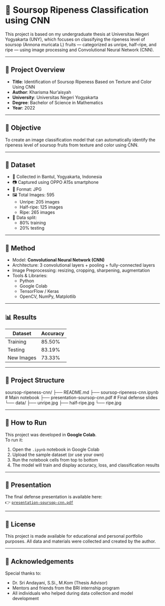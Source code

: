 # 🍈 Soursop Ripeness Classification using CNN

This project is based on my undergraduate thesis at Universitas Negeri Yogyakarta (UNY), which focuses on classifying the ripeness level of soursop (Annona muricata L) fruits — categorized as unripe, half-ripe, and ripe — using image processing and Convolutional Neural Network (CNN).

---

## 📌 Project Overview

- **Title**: Identification of Soursop Ripeness Based on Texture and Color Using CNN
- **Author**: Kharisma Nur’aisyah
- **University**: Universitas Negeri Yogyakarta
- **Degree**: Bachelor of Science in Mathematics
- **Year**: 2022

---

## 🎯 Objective

To create an image classification model that can automatically identify the ripeness level of soursop fruits from texture and color using CNN.

---

## 📸 Dataset

- 📍 Collected in Bantul, Yogyakarta, Indonesia
- 📷 Captured using OPPO A15s smartphone
- 📁 Format: JPG
- 🖼 Total Images: 595
  - Unripe: 205 images
  - Half-ripe: 125 images
  - Ripe: 265 images
- 🧪 Data split:
  - 80% training
  - 20% testing

---

## 🧠 Method

- Model: **Convolutional Neural Network (CNN)**
- Architecture: 3 convolutional layers + pooling + fully-connected layers
- Image Preprocessing: resizing, cropping, sharpening, augmentation
- Tools & Libraries:
  - Python
  - Google Colab
  - TensorFlow / Keras
  - OpenCV, NumPy, Matplotlib

---

## 📊 Results

| Dataset       | Accuracy  |
|---------------|-----------|
| Training      | 85.50%    |
| Testing       | 83.19%    |
| New Images    | 73.33%    |

---

## 📂 Project Structure
soursop-ripeness-cnn/
├── README.md
├── soursop-ripeness-cnn.ipynb # Main notebook
├── presentation-soursop-cnn.pdf # Final defense slides
└── data/
├── unripe.jpg
├── half-ripe.jpg
└── ripe.jpg

---

## 🚀 How to Run

This project was developed in **Google Colab**.  
To run it:

1. Open the `.ipynb` notebook in Google Colab
2. Upload the sample dataset (or use your own)
3. Run the notebook cells from top to bottom
4. The model will train and display accuracy, loss, and classification results

---

## 🎤 Presentation

The final defense presentation is available here:  
👉 [`presentation-soursop-cnn.pdf`](./presentation-soursop-cnn.pdf)

---

## 📜 License

This project is made available for educational and personal portfolio purposes. All data and materials were collected and created by the author.

---

## 🙏 Acknowledgements

Special thanks to:
- Dr. Sri Andayani, S.Si., M.Kom (Thesis Advisor)
- Mentors and friends from the BRI internship program
- All individuals who helped during data collection and model development
